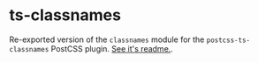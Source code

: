 # ts-classnames

Re-exported version of the `classnames` module for the
`postcss-ts-classnames` PostCSS plugin. [See it's readme.][readme].

[readme]: https://github.com/epeli/postcss-ts-classnames#ts-classnames
